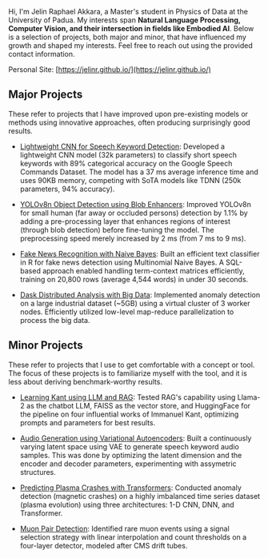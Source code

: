 <!--
**JelinR/JelinR** is a ✨ _special_ ✨ repository because its `README.md` (this file) appears on your GitHub profile.

Here are some ideas to get you started:

- 🔭 I’m currently working on ...
- 🌱 I’m currently learning ...
- 👯 I’m looking to collaborate on ...
- 🤔 I’m looking for help with ...
- 💬 Ask me about ...
- 📫 How to reach me: ...
- 😄 Pronouns: ...
- ⚡ Fun fact: ...
-->

Hi, I'm Jelin Raphael Akkara, a Master's student in Physics of Data at the University of Padua. My interests span **Natural Language Processing, Computer Vision, and their intersection in fields like Embodied AI**. Below is a selection of projects, both major and minor, that have influenced my growth and shaped my interests. Feel free to reach out using the provided contact information.

Personal Site: [https://jelinr.github.io/](https://jelinr.github.io/)

## Major Projects

 These refer to projects that I have improved upon pre-existing models or methods using innovative approaches, often producing surprisingly good results. 

-  [Lightweight CNN for Speech Keyword Detection](https://github.com/JelinR/Speech_KWS_Lightweight): Developed a lightweight CNN model (32k parameters) to classify short speech keywords with 89% categorical accuracy on the Google Speech Commands Dataset. The model has a 37 ms average inference time and uses 90KB memory, competing with SoTA models like TDNN (250k parameters, 94% accuracy).

- [YOLOv8n Object Detection using Blob Enhancers](https://github.com/JelinR/ultralytics_forked): Improved YOLOv8n for small human (far away or occluded persons) detection by 1.1% by adding a pre-processing layer that enhances regions of interest (through blob detection) before fine-tuning the model. The preprocessing speed merely increased by 2 ms (from 7 ms to 9 ms).

- [Fake News Recognition with Naive Bayes](https://github.com/JelinR/Fake_News_Detection): Built an efficient text classifier in R for fake news detection using Multinomial Naive Bayes. A SQL-based approach enabled handling term-context matrices efficiently, training on 20,800 rows (average 4,544 words) in under 30 seconds.

- [Dask Distributed Analysis with Big Data](https://github.com/JelinR/big-data-anomaly-detection): Implemented anomaly detection on a large industrial dataset (~5GB) using a virtual cluster of 3 worker nodes. Efficiently utilized low-level map-reduce parallelization to process the big data. 


## Minor Projects

These refer to projects that I use to get comfortable with a concept or tool. The focus of these projects is to familiarize myself with the tool, and it is less about deriving benchmark-worthy results. 


- [Learning Kant using LLM and RAG](https://github.com/JelinR/LLM_RAG_Learning_Kant): Tested RAG's capability using Llama-2 as the chatbot LLM, FAISS as the vector store, and HuggingFace for the pipeline on four influential works of Immanuel Kant, optimizing prompts and parameters for best results.

- [Audio Generation using Variational Autoencoders](https://github.com/JelinR/VAE_Audio_Generation): Built a continuously varying latent space using VAE to generate speech keyword audio samples. This was done by optimizing the latent dimension and the encoder and decoder parameters, experimenting with assymetric structures.

- [Predicting Plasma Crashes with Transformers](https://github.com/JelinR/Plasma_Evolution_Analysis): Conducted anomaly detection (magnetic crashes) on a highly imbalanced time series dataset (plasma evolution) using three architectures: 1-D CNN, DNN, and Transformer.

- [Muon Pair Detection](https://github.com/JelinR/LCPModA-Y5-Gr6): Identified rare muon events using a signal selection strategy with linear interpolation and count thresholds on a four-layer detector, modeled after CMS drift tubes.
